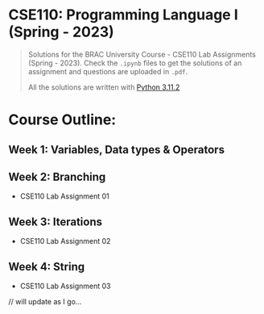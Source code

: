 # CSE110: Programming Language I (Spring - 2023)

> Solutions for the BRAC University Course - CSE110 Lab Assignments (Spring - 2023). Check the `.ipynb` files to get the solutions of an assignment and questions are uploaded in `.pdf`.
>  
> All the solutions are written with [Python 3.11.2](https://www.python.org/downloads/)

# Course Outline:

## **Week 1:** Variables, Data types & Operators

## **Week 2:** Branching
 * CSE110 Lab Assignment 01

## **Week 3:** Iterations
 * CSE110 Lab Assignment 02

## **Week 4:** String
 * CSE110 Lab Assignment 03

 // will update as I go...
